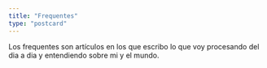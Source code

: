```yaml
---
title: "Frequentes"
type: "postcard"
---
```


Los frequentes son artículos en los que escribo lo que voy
procesando del dia a dia y entendiendo sobre mi y el mundo.
